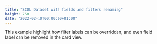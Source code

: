 ```yaml
---
title: "SCDL Dataset with fields and filters renaming"
height: 750
date: "2022-02-10T00:00:00+01:00"
---
```


This example highlight how filter labels can be overridden, and even field label can be removed in the card view. 
